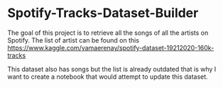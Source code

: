 # Spotify-Tracks-Dataset-Builder

The goal of this project is to retrieve all the songs of all the artists on Spotify. The list of artist can be found on this https://www.kaggle.com/yamaerenay/spotify-dataset-19212020-160k-tracks

This dataset also has songs but the list is already outdated that is why I want to create a notebook that would attempt to update this dataset.
